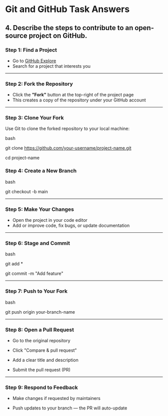 # Git and GitHub Task Answers
## 4. Describe the steps to contribute to an open-source project on GitHub. 

### Step 1: Find a Project

- Go to [GitHub Explore](https://github.com/explore)
- Search for a project that interests you

---

### Step 2: Fork the Repository

- Click the **"Fork"** button at the top-right of the project page
- This creates a copy of the repository under your GitHub account

---

### Step 3: Clone Your Fork

Use Git to clone the forked repository to your local machine:

bash

git clone https://github.com/your-username/project-name.git

cd project-name

### Step 4: Create a New Branch

bash

git checkout -b main

---

### Step 5: Make Your Changes
- Open the project in your code editor
- Add or improve code, fix bugs, or update documentation
---

### Step 6: Stage and Commit

bash

git add *

git commit -m "Add feature"

---

### Step 7: Push to Your Fork

bash

git push origin your-branch-name

---

### Step 8: Open a Pull Request

- Go to the original repository

- Click "Compare & pull request"

- Add a clear title and description

- Submit the pull request (PR)

---

### Step 9: Respond to Feedback

- Make changes if requested by maintainers

- Push updates to your branch — the PR will auto-update